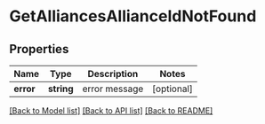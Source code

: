 # GetAlliancesAllianceIdNotFound

## Properties
Name | Type | Description | Notes
------------ | ------------- | ------------- | -------------
**error** | **string** | error message | [optional] 

[[Back to Model list]](../README.md#documentation-for-models) [[Back to API list]](../README.md#documentation-for-api-endpoints) [[Back to README]](../README.md)


